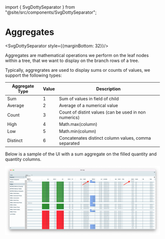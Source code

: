 import { SvgDottySeparator } from "@site/src/components/SvgDottySeparator";

# Aggregates

<SvgDottySeparator style={{marginBottom: 32}}/>

Aggregates are mathematical operations we perform on the leaf nodes within a tree, that we want to display on the branch
rows of a tree.

Typically, aggregrates are used to display sums or counts of values, we support the following types:

| Aggregate Type | Value | Description                                           |
| -------------- | ----- | ----------------------------------------------------- |
| Sum            | 1     | Sum of values in field of child                       |
| Average        | 2     | Average of a numerical value                          |
| Count          | 3     | Count of distint values (can be used in non numerics) |
| High           | 4     | Math.max(column)                                      |
| Low            | 5     | Math.min(column)                                      |
| Distinct       | 6     | Concatenates distinct column values, comma separated  |

Below is a sample of the UI with a sum aggregate on the filled quantity and quantity columns.

![Aggregates](./aggregates.png)
